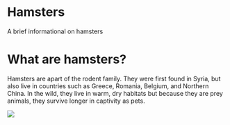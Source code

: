 # Hamsters
A brief informational on hamsters

<body>
  <h1>What are hamsters?</h1>
  <p>Hamsters are apart of the rodent family.  They were first found in Syria, but also live in countries such as Greece, Romania, Belgium, and Northern China.  In the wild, they live in warm, dry habitats but because they are prey animals, they survive longer in captivity as pets.</p>
<img src="Pearl_Winter_White_Russian_Dwarf_Hamster_-_Front.jpg"/>
